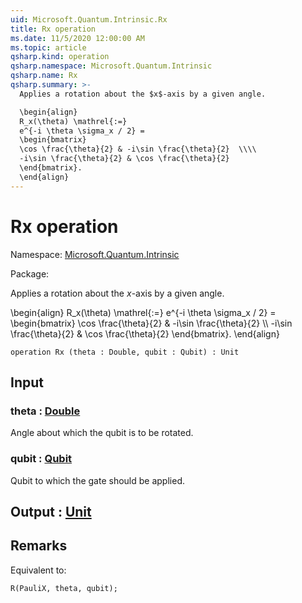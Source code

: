 ```yaml
---
uid: Microsoft.Quantum.Intrinsic.Rx
title: Rx operation
ms.date: 11/5/2020 12:00:00 AM
ms.topic: article
qsharp.kind: operation
qsharp.namespace: Microsoft.Quantum.Intrinsic
qsharp.name: Rx
qsharp.summary: >-
  Applies a rotation about the $x$-axis by a given angle.

  \begin{align}
  R_x(\theta) \mathrel{:=}
  e^{-i \theta \sigma_x / 2} =
  \begin{bmatrix}
  \cos \frac{\theta}{2} & -i\sin \frac{\theta}{2}  \\\\
  -i\sin \frac{\theta}{2} & \cos \frac{\theta}{2}
  \end{bmatrix}.
  \end{align}
---
```


# Rx operation

Namespace: [Microsoft.Quantum.Intrinsic](xref:Microsoft.Quantum.Intrinsic)

Package: [](https://nuget.org/packages/)


Applies a rotation about the $x$-axis by a given angle.\begin{align}R_x(\theta) \mathrel{:=}e^{-i \theta \sigma_x / 2} =\begin{bmatrix}\cos \frac{\theta}{2} & -i\sin \frac{\theta}{2}  \\\\-i\sin \frac{\theta}{2} & \cos \frac{\theta}{2}\end{bmatrix}.\end{align}

```qsharp
operation Rx (theta : Double, qubit : Qubit) : Unit
```


## Input

### theta : [Double](xref:microsoft.quantum.lang-ref.double)

Angle about which the qubit is to be rotated.


### qubit : [Qubit](xref:microsoft.quantum.lang-ref.qubit)

Qubit to which the gate should be applied.



## Output : [Unit](xref:microsoft.quantum.lang-ref.unit)



## Remarks

Equivalent to:```qsharpR(PauliX, theta, qubit);```